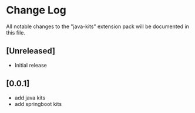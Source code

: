 # Change Log

All notable changes to the "java-kits" extension pack will be documented in this file.

## [Unreleased]

- Initial release

## [0.0.1]

- add java kits
- add springboot kits
